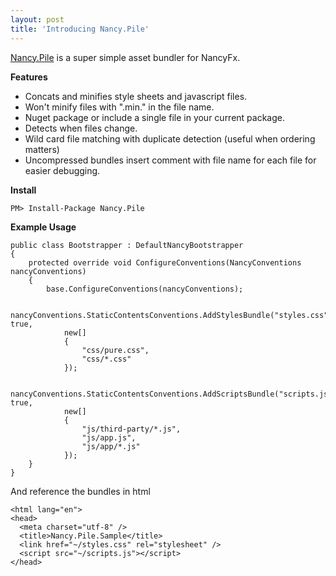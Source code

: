 ```yaml
---
layout: post
title: 'Introducing Nancy.Pile'
---
```

[Nancy.Pile](https://github.com/mike-ward/Nancy.Pile) is a super simple asset bundler for NancyFx.

**Features**

  * Concats and minifies style sheets and javascript files. 
  * Won't minify files with ".min." in the file name. 
  * Nuget package or include a single file in your current package. 
  * Detects when files change. 
  * Wild card file matching with duplicate detection (useful when ordering matters) 
  * Uncompressed bundles insert comment with file name for each file for easier debugging. 

**Install**
    
    PM> Install-Package Nancy.Pile

**Example Usage**
    
    public class Bootstrapper : DefaultNancyBootstrapper
    {
        protected override void ConfigureConventions(NancyConventions nancyConventions)
        {
            base.ConfigureConventions(nancyConventions);
    
            nancyConventions.StaticContentsConventions.AddStylesBundle("styles.css", true,
                new[]
                {
                    "css/pure.css",
                    "css/*.css"
                });
    
            nancyConventions.StaticContentsConventions.AddScriptsBundle("scripts.js", true,
                new[]
                {
                    "js/third-party/*.js",
                    "js/app.js",
                    "js/app/*.js"
                });
        }
    }

And reference the bundles in html
    
    <html lang="en">
    <head>
      <meta charset="utf-8" />
      <title>Nancy.Pile.Sample</title>
      <link href="~/styles.css" rel="stylesheet" />
      <script src="~/scripts.js"></script>
    </head>
